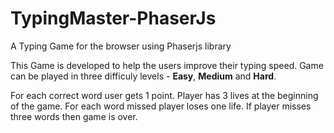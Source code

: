 # TypingMaster-PhaserJs
A Typing Game for the browser using Phaserjs library

This Game is developed to help the users improve their typing speed. Game can be played in three difficuly levels - 
**Easy**, **Medium** and **Hard**.

For each correct word user gets 1 point.
Player has 3 lives at the beginning of the game. For each word missed player loses one life. 
If player misses three words then game is over.
